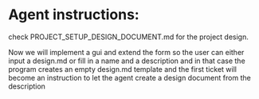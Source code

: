 # Agent instructions:

check PROJECT_SETUP_DESIGN_DOCUMENT.md for the project design.

Now we will implement a gui and extend the form so the user can either input a design.md or fill in a name and a description and in that case the program creates an empty design.md template and the first ticket will become an instruction to let the agent create a design document from the description
